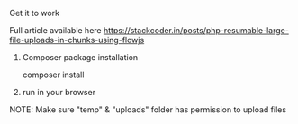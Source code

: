 Get it to work

Full article available here https://stackcoder.in/posts/php-resumable-large-file-uploads-in-chunks-using-flowjs

1. Composer package installation

    composer install

2. run in your browser

NOTE: Make sure "temp" & "uploads" folder has permission to upload files
